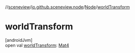 //[sceneview](../../../index.md)/[io.github.sceneview.node](../index.md)/[Node](index.md)/[worldTransform](world-transform.md)

# worldTransform

[androidJvm]\
open val [worldTransform](world-transform.md): [Mat4](../../dev.romainguy.kotlin.math/-mat4/index.md)
